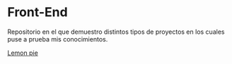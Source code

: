 # Front-End
Repositorio en el que demuestro distintos tipos de proyectos en los cuales puse a prueba mis conocimientos. 

<a href = "https://lautard12.github.io/Front-End/LEMON PIE"> Lemon pie</a>
